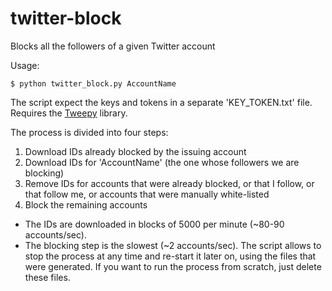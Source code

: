 # twitter-block

Blocks all the followers of a given Twitter account

Usage:

    $ python twitter_block.py AccountName

The script expect the keys and tokens in a separate 'KEY_TOKEN.txt' file.
Requires the [Tweepy](https://www.tweepy.org/) library.

The process is divided into four steps:

1. Download IDs already blocked by the issuing account
2. Download IDs for 'AccountName' (the one whose followers we are blocking)
3. Remove IDs for accounts that were already blocked, or that I follow, or that follow me, or accounts that were manually white-listed
4. Block the remaining accounts

* The IDs are downloaded in blocks of 5000 per minute (~80-90 accounts/sec).
* The blocking step is the slowest (~2 accounts/sec). The script
allows to stop the process at any time and re-start it later on, using the
files that were generated. If you want to run the process from scratch, just
delete these files.